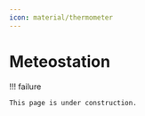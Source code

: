 ```yaml
---
icon: material/thermometer
---
```


# Meteostation

!!! failure

    This page is under construction.

